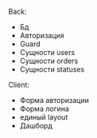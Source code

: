 Back:
- Бд
- Авторизация
- Guard
- Сущности users
- Сущности orders
- Сущности statuses

Client:
- Форма авторизации
- Форма логина
- единый layout
- Дашборд